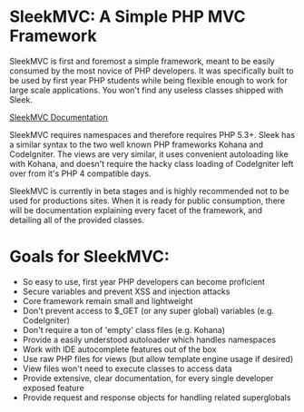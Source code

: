 SleekMVC: A Simple PHP MVC Framework
===
SleekMVC is first and foremost a simple framework, meant to be easily consumed by the most novice of
PHP developers. It was specifically built to be used by first year PHP students while being flexible
enough to work for large scale applications. You won't find any useless classes shipped with Sleek.

[SleekMVC Documentation](https://github.com/tlhunter/sleekmvc-app/wiki)

SleekMVC requires namespaces and therefore requires PHP 5.3+. Sleek has a similar syntax to the two
well known PHP frameworks Kohana and CodeIgniter. The views are very similar, it uses convenient
autoloading like with Kohana, and doesn't require the hacky class loading of CodeIgniter left over
from it's PHP 4 compatible days.

SleekMVC is currently in beta stages and is highly recommended not to be used for productions sites.
When it is ready for public consumption, there will be documentation explaining every facet of the
framework, and detailing all of the provided classes.

Goals for SleekMVC:
==
* So easy to use, first year PHP developers can become proficient
* Secure variables and prevent XSS and injection attacks
* Core framework remain small and lightweight
* Don't prevent access to $_GET (or any super global) variables (e.g. CodeIgniter)
* Don't require a ton of 'empty' class files (e.g. Kohana)
* Provide a easily understood autoloader which handles namespaces
* Work with IDE autocomplete features out of the box
* Use raw PHP files for views (but allow template engine usage if desired)
* View files won't need to execute classes to access data
* Provide extensive, clear documentation, for every single developer exposed feature
* Provide request and response objects for handling related superglobals
